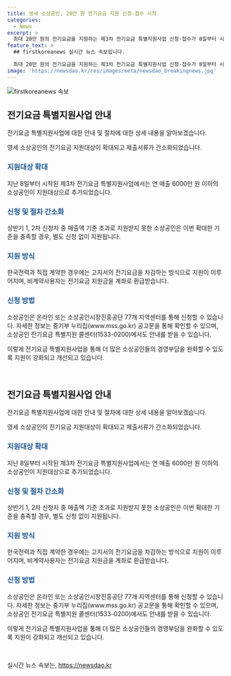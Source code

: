 ```yaml
---
title: 영세 소상공인, 20만 원 전기요금 지원 신청·접수 시작
categories:
  - News
excerpt: >
  최대 20만 원의 전기요금을 지원하는 제3차 전기요금 특별지원사업 신청·접수가 8일부터 시작된다. 영세 소상공인의 지원대상이 확대되었으며, 기존보다 신청 절차도 간소화되어 경영부담 완화에 도움이 될 전망이다. 소상공인은 온라인 신청 또는 지역센터 방문으로 지원받을 수 있으며, 자세한 정보는 중기부 누리집과 콜센터에서 확인할 수 있다. (출처: 정책브리핑)
feature_text: >
  ## firstkoreanews 실시간 뉴스 속보입니다.

  최대 20만 원의 전기요금을 지원하는 제3차 전기요금 특별지원사업 신청·접수가 8일부터 시작된다. 영세 소상공인의 지원대상이 확대되었으며, 기존보다 신청 절차도 간소화되어 경영부담 완화에 도움이 될 전망이다. 소상공인은 온라인 신청 또는 지역센터 방문으로 지원받을 수 있으며, 자세한 정보는 중기부 누리집과 콜센터에서 확인할 수 있다. (출처: 정책브리핑)
image: 'https://newsdao.kr/res/images/meta/newsdao_breakingnews.jpg'
---
```


<p><img src="https://newsdao.kr/res/images/meta/newsdao_breakingnews.jpg" alt="firstkoreanews 속보" /></p>

<h2 data-ke-size="size26">전기요금 특별지원사업 안내</h2>

<p>전기요금 특별지원사업에 대한 안내 및 절차에 대한 상세 내용을 알아보겠습니다.</p>

<p data-ke-size="size16">영세 소상공인의 전기요금 지원대상이 확대되고 제출서류가 간소화되었습니다.</p>

<h3><b><span style="color: #1a5490;">지원대상 확대</span></b></h3>

<p>지난 8일부터 시작된 제3차 전기요금 특별지원사업에서는 연 매출 6000만 원 이하의 소상공인이 지원대상으로 추가되었습니다.</p>

<h3><b><span style="color: #1a5490;">신청 및 절차 간소화</span></b></h3>

<p>상반기 1, 2차 신청자 중 매출액 기준 초과로 지원받지 못한 소상공인은 이번 확대한 기준을 충족할 경우, 별도 신청 없이 지원됩니다.</p>

<h3><b><span style="color: #1a5490;">지원 방식</span></b></h3>

<p>한국전력과 직접 계약한 경우에는 고지서의 전기요금을 차감하는 방식으로 지원이 이루어지며, 비계약사용자는 전기요금 지원금을 계좌로 환급받습니다.</p>

<h3><b><span style="color: #1a5490;">신청 방법</span></b></h3>

<p>소상공인은 온라인 또는 소상공인시장진흥공단 77개 지역센터를 통해 신청할 수 있습니다. 자세한 정보는 중기부 누리집(www.mss.go.kr) 공고문을 통해 확인할 수 있으며, 소상공인 전기요금 특별지원 콜센터(1533-0200)에서도 안내를 받을 수 있습니다.</p>

<p>이렇게 전기요금 특별지원사업을 통해 더 많은 소상공인들의 경영부담을 완화할 수 있도록 지원이 강화되고 개선되고 있습니다. </p>

<p data-ke-size="size16">&nbsp;</p>

<h2 data-ke-size="size26">전기요금 특별지원사업 안내</h2>

<p>전기요금 특별지원사업에 대한 안내 및 절차에 대한 상세 내용을 알아보겠습니다.</p>

<p data-ke-size="size16">영세 소상공인의 전기요금 지원대상이 확대되고 제출서류가 간소화되었습니다.</p>

<h3><b><span style="color: #1a5490;">지원대상 확대</span></b></h3>

<p>지난 8일부터 시작된 제3차 전기요금 특별지원사업에서는 연 매출 6000만 원 이하의 소상공인이 지원대상으로 추가되었습니다.</p>

<h3><b><span style="color: #1a5490;">신청 및 절차 간소화</span></b></h3>

<p>상반기 1, 2차 신청자 중 매출액 기준 초과로 지원받지 못한 소상공인은 이번 확대한 기준을 충족할 경우, 별도 신청 없이 지원됩니다.</p>

<h3><b><span style="color: #1a5490;">지원 방식</span></b></h3>

<p>한국전력과 직접 계약한 경우에는 고지서의 전기요금을 차감하는 방식으로 지원이 이루어지며, 비계약사용자는 전기요금 지원금을 계좌로 환급받습니다.</p>

<h3><b><span style="color: #1a5490;">신청 방법</span></b></h3>

<p>소상공인은 온라인 또는 소상공인시장진흥공단 77개 지역센터를 통해 신청할 수 있습니다. 자세한 정보는 중기부 누리집(www.mss.go.kr) 공고문을 통해 확인할 수 있으며, 소상공인 전기요금 특별지원 콜센터(1533-0200)에서도 안내를 받을 수 있습니다.</p>

<p>이렇게 전기요금 특별지원사업을 통해 더 많은 소상공인들의 경영부담을 완화할 수 있도록 지원이 강화되고 개선되고 있습니다. </p>

<p data-ke-size="size16">&nbsp;</p>
실시간 뉴스 속보는, <a href="https://newsdao.kr" rel="dofollow">https://newsdao.kr</a>


